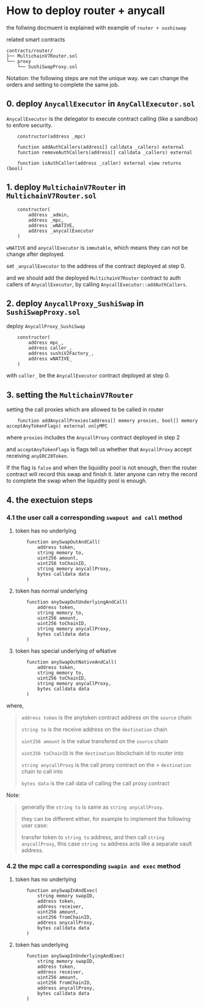 # How to deploy router + anycall

the follwing docmuent is explained with example of `router + sushiswap`

related smart contracts

```text
contracts/router/
├── MultichainV7Router.sol
└── proxy
    └── SushiSwapProxy.sol
```

Notation: the following steps are not the unique way.
we can change the orders and setting to complete the same job.

## 0. deploy `AnycallExecutor` in `AnyCallExecutor.sol`

`AnycallExecutor` is the delegator to execute contract calling (like a sandbox) to enfore security.

```solidity
    constructor(address _mpc)

    function addAuthCallers(address[] calldata _callers) external
    function removeAuthCallers(address[] calldata _callers) external

    function isAuthCaller(address _caller) external view returns (bool)
```

## 1. deploy `MultichainV7Router` in `MultichainV7Router.sol`

```solidity
    constructor(
        address _admin,
        address _mpc,
        address _wNATIVE,
        address _anycallExecutor
    )
```

`wNATIVE` and `anycallExecutor` is `immutable`, which means they can not be change after deployed.

set `_anycallExecutor` to the address of the contract deployed at step 0.

and we should add the deployed `MultichainV7Router` contract to auth callers of `AnycallExecutor`, by calling `AnycallExecutor::addAuthCallers`.


## 2. deploy `AnycallProxy_SushiSwap` in `SushiSwapProxy.sol`

deploy `AnycallProxy_SushiSwap`

```solidity
    constructor(
        address mpc_,
        address caller_,
        address sushiV2Factory_,
        address wNATIVE_
    )
```

with `caller_` be the `AnycallExecutor` contract deployed at step 0.

## 3. setting the `MultichainV7Router`

setting the call proxies which are allowed to be called in router

```solidity
    function addAnycallProxies(address[] memory proxies, bool[] memory acceptAnyTokenFlags) external onlyMPC
```

where `proxies` includes the `AnycallProxy` contract deployed in step 2

and `acceptAnyTokenFlags` is flags tell us whether that `AnycallProxy` accept receiving `anyERC20Token`.

If the flag is `false` and when the liquidity pool is not enough, then the router contract will record this swap and finish it. later anyone can retry the record to complete the swap when the liquidity pool is enough.

## 4. the exectuion steps

### 4.1 the user call a corresponding `swapout and call` method

1. token has no underlying

    ```solidity
        function anySwapOutAndCall(
            address token,
            string memory to,
            uint256 amount,
            uint256 toChainID,
            string memory anycallProxy,
            bytes calldata data
        )
    ```

2. token has normal underlying

    ```solidity
        function anySwapOutUnderlyingAndCall(
            address token,
            string memory to,
            uint256 amount,
            uint256 toChainID,
            string memory anycallProxy,
            bytes calldata data
        )
    ```

3. token has special underlying of wNative

    ```solidity
        function anySwapOutNativeAndCall(
            address token,
            string memory to,
            uint256 toChainID,
            string memory anycallProxy,
            bytes calldata data
        )
    ```

where,

> `address token` is the anytoken contract address on the `source` chain
>
> `string to` is the receive address on the `destination` chain
>
> `uint256 amount` is the value transfered on the `source` chain
>
> `uint256 toChainID` is the `destination` blockchain id to router into
>
> `string anycallProxy` is the call proxy contract on the > `destination` chain to call into
>
> `bytes data` is the call data of calling the call proxy contract

Note:
> generally the `string to` is same as `string anycallProxy`.
>
> they can be different either, for example to implement the following user case:
>
> transfer token to `string to` address, and then call `string anycallProxy`, this case `string to` address acts like a separate vault address.

### 4.2 the mpc call a corresponding `swapin and exec` method

1. token has no underlying

    ```solidity
        function anySwapInAndExec(
            string memory swapID,
            address token,
            address receiver,
            uint256 amount,
            uint256 fromChainID,
            address anycallProxy,
            bytes calldata data
        )
    ```

2. token has underlying

    ```solidity
        function anySwapInUnderlyingAndExec(
            string memory swapID,
            address token,
            address receiver,
            uint256 amount,
            uint256 fromChainID,
            address anycallProxy,
            bytes calldata data
        )
    ```
